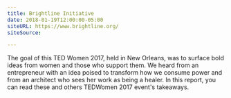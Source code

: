 ```yaml
---
title: Brightline Initiative
date: 2018-01-19T12:00:00-05:00
siteURL: https://www.brightline.org/
siteSource:

---
```

The goal of this TED Women 2017, held in New Orleans, was to surface bold ideas from women and those who support them. We heard from an entrepreneur with an idea poised to transform how we consume power and from an architect who sees her work as being a healer. In this report, you can read these and others TEDWomen 2017 event's takeaways.
